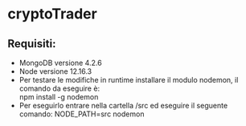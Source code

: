 # cryptoTrader

## Requisiti:
* MongoDB versione 4.2.6 
* Node versione 12.16.3
* Per testare le modifiche in runtime installare il modulo nodemon, il comando da eseguire è:<br>
    npm install -g nodemon
* Per eseguirlo entrare nella cartella /src ed eseguire il seguente comando:
    NODE_PATH=src nodemon
